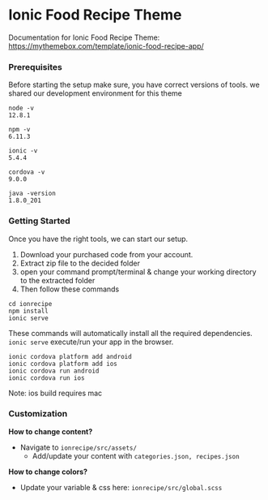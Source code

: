 # Ionic Food Recipe Theme

Documentation for Ionic Food Recipe Theme: https://mythemebox.com/template/ionic-food-recipe-app/

### Prerequisites

Before starting the setup make sure, you have correct versions of tools. we shared our development environment for this theme

```
node -v
12.8.1

npm -v
6.11.3

ionic -v
5.4.4

cordova -v
9.0.0

java -version
1.8.0_201
```

### Getting Started

Once you have the right tools, we can start our setup.

1.  Download your purchased code from your account.
2.  Extract zip file to the decided folder
3.  open your command prompt/terminal & change your working directory to the extracted folder
4.  Then follow these commands

```
cd ionrecipe
npm install
ionic serve
```

These commands will automatically install all the required dependencies.  `ionic serve`  execute/run your app in the browser.

```
ionic cordova platform add android
ionic cordova platform add ios
ionic cordova run android
ionic cordova run ios
```

Note: ios build requires mac


### Customization

**How to change content?**

-   Navigate to  `ionrecipe/src/assets/`
    -   Add/update your content with  `categories.json, recipes.json`

**How to change colors?**

-   Update your variable & css here:  `ionrecipe/src/global.scss`
